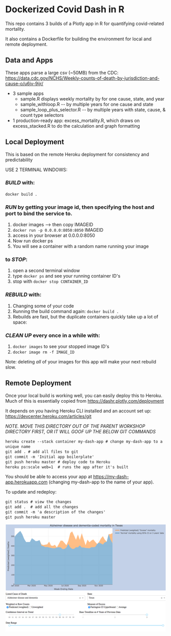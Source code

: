 # Dockerized Covid Dash in R

This repo contains 3 builds of a Plotly app in R for quantifying covid-related mortality.

It also contains a Dockerfile for building the environment for local and remote deployment.

## Data and Apps

These apps parse a large csv (~50MB) from the CDC: https://data.cdc.gov/NCHS/Weekly-counts-of-death-by-jurisdiction-and-cause-o/u6jv-9ijr/

* 3 sample apps
	* sample.R displays weekly mortality by for one cause, state, and year
	* sample_withloop.R -- by multiple years for one cause and state
	* sample_loop_plus_selector.R -- by multiple years with state, cause, & count type selectors
* 1 production-ready app: excess_mortality.R, which draws on excess_stacked.R to do the calculation and graph formatting

## Local Deployment

This is based on the remote Heroku deployment for consistency and predictability

USE 2 TERMINAL WINDOWS:

### *BUILD* with:
`docker build .`

### *RUN* by getting your image id, then specifying the host and port to bind the service to.
1. docker images --> then copy IMAGEID
1. `docker run -p 0.0.0.0:8050:8050` IMAGEID
1. access in your browser at 0.0.0.0:8050
1. Now run docker ps
1. You will see a container with a random name running your image

### to *STOP*:
1. open a second terminal window
1. type `docker ps` and see your running container ID's
1. stop with `docker stop CONTAINER_ID`

### *REBUILD* with:
1. Changing some of your code
1. Running the build command again: `docker build .`
1. Rebuilds are fast, but the duplicate containers quickly take up a lot of space:

### *CLEAN UP* every once in a while with:
1. `docker images` to see your stopped image ID's
1. `docker image rm -f IMAGE_ID`

Note: deleting *all* of your images for this app will make your next rebuild slow.

## Remote Deployment

Once your local build is working well, you can easily deploy this to Heroku. Much of this is essentially copied from https://dashr.plotly.com/deployment

It depends on you having Heroku CLI installed and an account set up: https://devcenter.heroku.com/articles/git

*NOTE. MOVE THIS DIRECTORY OUT OF THE PARENT WORKSHOP DIRECTORY FIRST, OR IT WILL GOOF UP THE BELOW GIT COMMANDS*

	heroku create --stack container my-dash-app # change my-dash-app to a unique name
	git add . # add all files to git
	git commit -m 'Initial app boilerplate'		
	git push heroku master # deploy code to Heroku
	heroku ps:scale web=1  # runs the app after it's built

You should be able to access your app at https://my-dash-app.herokuapp.com (changing my-dash-app to the name of your app).

To update and redeploy:

	git status # view the changes
	git add .  # add all the changes
	git commit -m 'a description of the changes'
	git push heroku master


![dash1](https://raw.githubusercontent.com/JohnMulligan/covid_dashR/master/Screen%20Shot%202021-01-10%20at%209.36.38%20PM.png)

